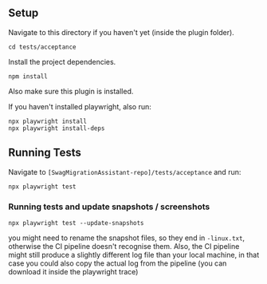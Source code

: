 ## Setup

Navigate to this directory if you haven't yet (inside the plugin folder).

```
cd tests/acceptance
```

Install the project dependencies.

```
npm install
```

Also make sure this plugin is installed.

If you haven't installed playwright, also run:

```
npx playwright install
npx playwright install-deps
```

## Running Tests

Navigate to `[SwagMigrationAssistant-repo]/tests/acceptance` and run:

```
npx playwright test
```

### Running tests and update snapshots / screenshots
```
npx playwright test --update-snapshots
```
you might need to rename the snapshot files, so they end in `-linux.txt`,
otherwise the CI pipeline doesn't recognise them.
Also, the CI pipeline might still produce a slightly different log file than your local machine,
in that case you could also copy the actual log from the pipeline
(you can download it inside the playwright trace)
